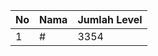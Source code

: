 | No | Nama            | Jumlah Level |
|----|-----------------|--------------|
| 1  | #    |    3354        |

